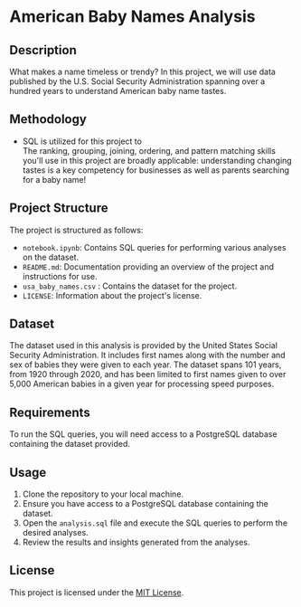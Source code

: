 # American Baby Names Analysis

## Description

What makes a name timeless or trendy? In this project, we will use data published by the U.S. Social Security Administration spanning over a hundred years to understand American baby name tastes.

## Methodology

- SQL is utilized for this project to   
The ranking, grouping, joining, ordering, and pattern matching skills you'll use in this project are broadly applicable: understanding changing tastes is a key competency for businesses as well as parents searching for a baby name!



## Project Structure

The project is structured as follows:

- `notebook.ipynb`: Contains SQL queries for performing various analyses on the dataset.
- `README.md`: Documentation providing an overview of the project and instructions for use.
- `usa_baby_names.csv` : Contains the dataset for the project.
- `LICENSE`: Information about the project's license.

## Dataset

The dataset used in this analysis is provided by the United States Social Security Administration. It includes first names along with the number and sex of babies they were given to each year. The dataset spans 101 years, from 1920 through 2020, and has been limited to first names given to over 5,000 American babies in a given year for processing speed purposes.

## Requirements

To run the SQL queries, you will need access to a PostgreSQL database containing the dataset provided.

## Usage

1. Clone the repository to your local machine.
2. Ensure you have access to a PostgreSQL database containing the dataset.
3. Open the `analysis.sql` file and execute the SQL queries to perform the desired analyses.
4. Review the results and insights generated from the analyses.

## License

This project is licensed under the [MIT License](LICENSE).

